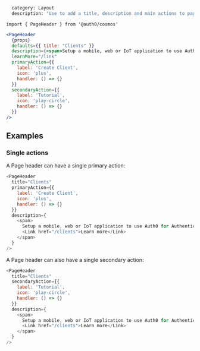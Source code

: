 ```meta
  category: Layout
  description: "Use to add a title, description and main actions to pages."
```

`import { PageHeader } from '@auth0/cosmos'`

```jsx
<PageHeader
  {props}
  defaults={{ title: "Clients" }}
  description={<span>Setup a mobile, web or IoT application to use Auth0 for Authentication.</span>}
  learnMore="/link"
  primaryAction={{
    label: 'Create Client',
    icon: 'plus',
    handler: () => {}
  }}
  secondaryAction={{
    label: 'Tutorial',
    icon: 'play-circle',
    handler: () => {}
  }}
/>
```

## Examples

### Single actions

A Page header can have a single primary action:

```js
<PageHeader
  title="Clients"
  primaryAction={{
    label: 'Create Client',
    icon: 'plus',
    handler: () => {}
  }}
  description={
    <span>
      Setup a mobile, web or IoT application to use Auth0 for Authentication.{' '}
      <Link href="/clients">Learn more</Link>
    </span>
  }
/>
```

A Page header can also have a single secondary action:

```js
<PageHeader
  title="Clients"
  secondaryAction={{
    label: 'Tutorial',
    icon: 'play-circle',
    handler: () => {}
  }}
  description={
    <span>
      Setup a mobile, web or IoT application to use Auth0 for Authentication.{' '}
      <Link href="/clients">Learn more</Link>
    </span>
  }
/>
```
